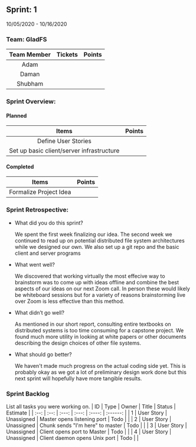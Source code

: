 ## Sprint: 1
10/05/2020 - 10/16/2020

### Team: GladFS
| Team Member | Tickets | Points |
|    :---:    |  :---:  | :----: |
| Adam        |  |  |
| Daman       |  |  |
| Shubham     |  |  |

### Sprint Overview:
#### Planned
| Items | Points |
| :---: | :----: |
| Define User Stories |  |
| Set up basic client/server infrastructure | |
#### Completed
| Items | Points |
| :---: | :----: |
| Formalize Project Idea |  |

### Sprint Retrospective:
* What did you do this sprint?

  We spent the first week finalizing our idea. The second week we continued to read up on potential distributed file system architectures while we designed our own. We also set up a git repo and the basic client and server programs
  
* What went well?

  We discovered that working virtually the most effecive way to brainstorm was to come up with ideas offline and combine the best aspects of our ideas on our next Zoom call. In person these would likely be whiteboard sessions but for a variety of reasons brainstorming live over Zoom is less effective than this method.
  
* What didn’t go well?

  As mentioned in our short report, consulting entire textbooks on distributed systems is too time consuming for a capstone project. We found much more utility in looking at white papers or other documents describing the design choices of other file systems.
  
* What should go better?

  We haven't made much progress on the actual coding side yet. This is probably okay as we got a lot of preliminary design work done but this next sprint will hopefully have more tangible results. 

### Sprint Backlog
List all tasks you were working on.
|  ID  | Type | Owner | Title | Status | Estimate |
| :--: | :--: | :---: | :---: | :----: | :------: |
| 1 | User Story | Unassigned | Master opens listening port | Todo |  |
| 2 | User Story | Unassigned | Chunk sends "I'm here" to master | Todo |  |
| 3 | User Story | Unassigned | Client opens port to Master | Todo |  |
| 4 | User Story | Unassigned | Client daemon opens Unix port | Todo |  |
